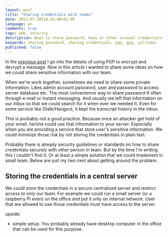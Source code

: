 ```yaml
---
layout: post
title: "Sharing credentials with teams"
date: 2013-07-30T18:33:00+02:00
language: en
comments: true
tags: web, security
description: Ways to share password, keys or other account credentials with team mate
keywords: sharing password, sharing credentials, pgp, gpg, yulrizka
published: false
---
```


In the [previous post](1) I go into the details of using PGP to encrypt and decrypt a message.
Now in this article I wanted to share some ideas on how we could share sensitive information with our team.

When we're work together, sometimes we need to share some private information. Likes admin account password,
user and password to access server database etc. The most convenience way to share password if often through e-mail or instant messaging.
And usually we left that information on our inbox so that we could search for it when ever we needed it. Even for some service like Gtalk/Hangout,
It kept the transcript history in the inbox.

This is probably not a good practice. Because once an attacker get hold of your email, he/she could use that information to your server.
Especially when you are providing a service that store user's sensitive information. We could minimize those risk by not storing the
credentials in plain text.

Probably there is already security guidelines or standards on how to share credentials securely with other person in team.
But by the time I'm writing this I couldn't find it. Or at least a simple solution that we could implement in small team.
Below are just my two cent about getting around the problem.

## Storing the credentials in a central server

We could store the credentials in a secure centralized server and restrict access to only our team. For example we could run a small server
(or a raspberry Pi even) on the office and put it only on internal network. User that are allowed to use those credentials must have access to the server.

upside:

 * simple setup. You probably already have desktop computer in the office that can be used for this purpose.





[1]: /en/2013/07/safely-sharing-credentials-with-pgp.html
